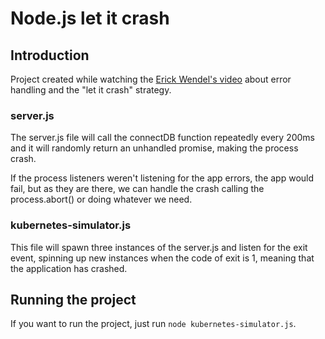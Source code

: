 # Node.js let it crash

## Introduction

Project created while watching the [Erick Wendel's video](https://www.youtube.com/watch?v=iC_tKAyLeag) about error handling and the "let it crash" strategy.

### server.js

The server.js file will call the connectDB function repeatedly every 200ms and it will randomly return an unhandled promise, making the process crash.

If the process listeners weren't listening for the app errors, the app would fail, but as they are there, we can handle the crash calling the process.abort() or doing whatever we need.

### kubernetes-simulator.js

This file will spawn three instances of the server.js and listen for the exit event, spinning up new instances when the code of exit is 1, meaning that the application has crashed.

## Running the project

If you want to run the project, just run `node kubernetes-simulator.js`.

